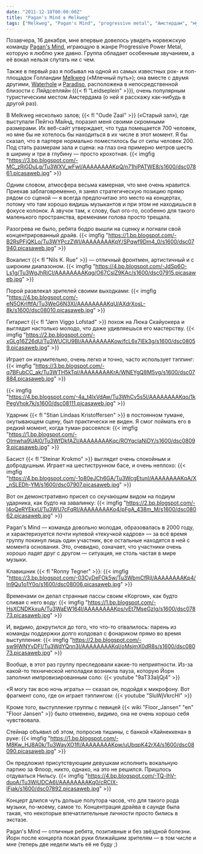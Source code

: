 ```yaml
---
date: "2011-12-18T00:00:00Z"
title: "Pagan's Mind в Melkweg"
tags: ["Melkweg", "Pagan's Mind", "progressive metal", "Амстердам", "музыка", "Нидерланды"]
---
```


Позавчера, 16 декабря, мне впервые довелось увидеть норвежскую команду [Pagan's Mind](http://www.pagansmind.com/), играющую в жанре Progressive Power Metal, которую я люблю уже давно. Группа обладает особенным звучанием, а её вокал нельзя спутать ни с чем.

<!--more-->

Также в первый раз я побывал на одной из самых известных рок- и поп-площадок Голландии [Melkweg](http://www.melkweg.nl/) («Млечный путь»); она вместе с двумя другими, [Waterhole](http://www.waterhole.nl/) и [Paradiso](http://www.paradiso.nl/), расположена в непосредственной близости с Ляйдсепляйн ({{< fl "Leidseplein" >}}), очень популярным туристическим местом Амстердама (о ней я расскажу как-нибудь в другой раз).

В Melkweg несколько залов; {{< fl "Oude Zaal" >}} («Старый зал»), где выступали Пейгнз Майнд, поразил меня своими скромными размерами. Их веб-сайт утверждает, что туда помещается 700 человек, но мне бы не хотелось бы находиться в их числе в этот момент. Я бы сказал, что в партере нормально поместилось бы от силы человек 200. Под стать размерам зала и сцена: на глаз она примерно метров шесть в ширину и три в глубину — просто крохотная.
{{< imgfig "https://3.bp.blogspot.com/-MC_zRiGDuLg/Tu3WXV_wFwI/AAAAAAAAKpQ/n71hjPATWE8/s1600/dsc07861.picasaweb.jpg" >}}

Одним словом, атмосфера весьма камерная, что мне очень нравится. Приехав заблаговременно, я занял стратегическую позицию прямо рядом со сценой — я всегда предпочитаю это место на концертах, потому что там хорошо видишь музыкантов и при этом не находишься в фокусе колонок. А звучок там, к слову, был ого-го, особенно для такого маленького пространства, временами голова просто трещала.

Разогрева не было, ребята бодро вышли на сценку и погнали свой концентрированный драйв.
{{< imgfig "https://1.bp.blogspot.com/-B2RsPFjQKLo/Tu3WYPczZWI/AAAAAAAAKpY/SPqwf9Dm4_0/s1600/dsc07940.picasaweb.jpg" >}}

Вокалист {{< fl "Nils K. Rue" >}} — отличный фронтмен, артистичный и с широким диапазоном.
{{< imgfig "https://4.bp.blogspot.com/-JdSp6O-Ls1g/Tu3WgJhRiCI/AAAAAAAAKqg/O67CslZ9KAc/s1600/dsc07915.picasaweb.jpg" >}}

Порой развлекал зрителей своими выходками:
{{< imgfig "https://4.bp.blogspot.com/-eN5OKrIftfA/Tu3WeG6N3XI/AAAAAAAAKqU/AXdrXosL-8k/s1600/dsc08010.picasaweb.jpg" >}}

Гитарист {{< fl "Jørn Viggo Lofstad" >}} похож на Люка Скайуокера и выглядит настолько молодо, что даже удивляешься его мастерству.
{{< imgfig "https://2.bp.blogspot.com/-xGLg16Z26dU/Tu3WUCIU9BI/AAAAAAAAKow/fcL6x7IEk3g/s1600/dsc08059.picasaweb.jpg" >}}

Играет он изумительно, очень легко и точно, часто использует тэппинг:
{{< imgfig "https://3.bp.blogspot.com/-q7BFubCC_ak/Tu3WTH5kTqI/AAAAAAAAKrA/WNEYgQ8M5vg/s1600/dsc07884.picasaweb.jpg" >}}

{{< imgfig "https://4.bp.blogspot.com/-4a_t4lxVdAw/Tu3WhCv5s5I/AAAAAAAAKqo/1kPegVhok7k/s1600/dsc08111.picasaweb.jpg" >}}

Ударник {{< fl "Stian Lindaas Kristoffersen" >}} в постоянном тумане, окутывающем сцену, был практически не виден. Я смог поймать его в редкий момент, когда туман рассеялся:
{{< imgfig "https://1.bp.blogspot.com/-OImwha9UAl0/Tu3WfDkfAZI/AAAAAAAAKqc/ROYqcIaNiDY/s1600/dsc08099.picasaweb.jpg" >}}

Басист {{< fl "Steinar Krokmo" >}} выглядит очень спокойным и добродушным. Играет на шестиструнном басе, и очень неплохо:
{{< imgfig "https://4.bp.blogspot.com/-1o80eJCh6GA/Tu3WcgEtunI/AAAAAAAAKqA/X_nSLEDh-YM/s1600/dsc07907.picasaweb.jpg" >}}

Вот он демонстративно присел со скучающим видом на подиум ударника, как будто на завалинку:
{{< imgfig "https://2.bp.blogspot.com/-I4oQeRYEkxU/Tu3WU7cFqRI/AAAAAAAAKo4/pFgA_438m_M/s1600/dsc08062.picasaweb.jpg" >}}

Pagan's Mind — команда довольно молодая, образовалась в 2000 году, и характеризуется почти нулевой «текучкой кадров» — за всё время группу покинул лишь один участник, все остальные находятся в ней с момента основания. Это, очевидно, означает, что участники очень хорошо ладят друг с другом — ситуация, не столь частая в мире музыки.

Клавишник {{< fl "Ronny Tegner" >}}:
{{< imgfig "https://3.bp.blogspot.com/-03CyDeFOk5w/Tu3WbmCfRjI/AAAAAAAAKp4/ln9Qu1o1Y0o/s1600/dsc08006.picasaweb.jpg" >}}

Временами он делал странные пассы своим «Коргом», как будто сливая с него воду:
{{< imgfig "https://1.bp.blogspot.com/-HsXCNDKkxuA/Tu3WaEW164I/AAAAAAAAKps/vEt7MseGzIg/s1600/dsc07873.picasaweb.jpg" >}}

И, видимо, докрутился до того, что что-то отвалилось: парень из команды поддержки долго колдовал с фонариком прямо во время выступления:
{{< imgfig "https://2.bp.blogspot.com/-sw9lWNYvDFI/Tu3WdYQnn3I/AAAAAAAAKqI/oMsjmX0dR8s/s1600/dsc08073.picasaweb.jpg" >}}

Вообще, в этот раз группу преследовали какие-то неприятности. Из-за какой-то технической неполадки возникла пауза, которую Йорн заполнил импровизированным соло:
{{< youtube "9aT33aIjQj4" >}}

«Я могу так всю ночь играть» — сказал он, подойдя к микрофону. Вот фрагмент соло, где он играет тэппингом:
{{< youtube "SluWjVkrcHI" >}}

Кроме того, выступление группы с певицей {{< wiki "Floor_Jansen" "en" "Floor Jansen" >}} было отменено, видимо, она не очень хорошо себя чувствовала.

Стейнар объявил об этом, попросив тишины, с банкой «Хайнеккена» в руке:
{{< imgfig "https://1.bp.blogspot.com/-M8Kw_HJ8A0k/Tu3WayXO1fI/AAAAAAAAKpw/uUbqpK42rX4/s1600/dsc08090.picasaweb.jpg" >}}

Он предложил присутствующим девушкам исполнить вокальную партию за Флоор, никто, однако, на это не решился. Пришлось отдуваться Нильсу.
{{< imgfig "https://4.bp.blogspot.com/-TQ-lhV-duoA/Tu3WiUDCA6I/AAAAAAAAKq0/cRCIX-lFjak/s1600/dsc07892.picasaweb.jpg" >}}

Концерт длился чуть дольше полутора часов, что для такого рода музыки, по-моему, самое то. Концентрация драйва в саунде была такая, что некоторые впечатлительные личности просто бились в экстазе.

Pagan's Mind — отличные ребята, позитивные и без звёздной болезни. Йорн после концерта пожал руки ближайшим зрителям — в том числе и мне (теперь две недели мыть её не буду ;)
